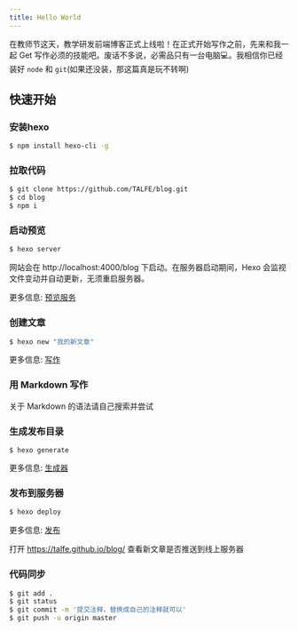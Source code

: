 ```yaml
---
title: Hello World
---
```

在教师节这天，教学研发前端博客正式上线啦！在正式开始写作之前，先来和我一起 Get 写作必须的技能吧。废话不多说，必需品只有一台电脑💻。我相信你已经装好 `node` 和 `git`(如果还没装，那这篇真是玩不转啊)

## 快速开始

### 安装hexo

``` bash
$ npm install hexo-cli -g
```

### 拉取代码

``` bash
$ git clone https://github.com/TALFE/blog.git
$ cd blog
$ npm i
```

### 启动预览

``` bash
$ hexo server
```
网站会在 http://localhost:4000/blog 下启动。在服务器启动期间，Hexo 会监视文件变动并自动更新，无须重启服务器。

更多信息: [预览服务](https://hexo.io/zh-cn/docs/server.html)


### 创建文章

``` bash
$ hexo new "我的新文章"
```

更多信息: [写作](https://hexo.io/zh-cn/docs/writing.html)


### 用 Markdown 写作

关于 Markdown 的语法请自己搜索并尝试


### 生成发布目录

``` bssh
$ hexo generate
```
更多信息: [生成器](https://hexo.io/zh-cn/docs/generating.html)


### 发布到服务器

``` bash
$ hexo deploy
```

更多信息: [发布](https://hexo.io/zh-cn/docs/deployment.html)

打开 https://talfe.github.io/blog/ 查看新文章是否推送到线上服务器

### 代码同步
``` bash
$ git add .
$ git status
$ git commit -m '提交注释，替换成自己的注释就可以'
$ git push -u origin master
```
